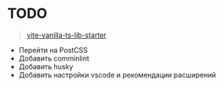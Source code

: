 # TODO

> [vite-vanilla-ts-lib-starter](https://github.com/kbysiec/vite-vanilla-ts-lib-starter)

-   Перейти на PostCSS
-   Добавить comminlint
-   Добавить husky
-   Добавить настройки vscode и рекомендации расширений
